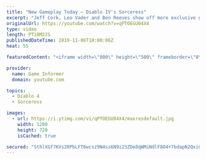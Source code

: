 ```yaml
---
title: "New Gameplay Today – Diablo IV's Sorceress"
excerpt: "Jeff Cork, Leo Vader and Ben Reeves show off more exclusive gameplay of Diablo IV, which can be viewed without commentary at ..."
originalUrl: https://youtube.com/watch?v=qPTOEGU04X4
type: video
length: PT10M22S
publishedDateTime: 2019-11-06T18:00:06Z
heat: 55

featuredContent: "<iframe width=\"800\" height=\"500\" frameborder=\"0\" src=\"https://www.youtube.com/embed/qPTOEGU04X4\" allow=\"accelerometer; autoplay; encrypted-media; gyroscope; picture-in-picture\" allowfullscreen></iframe>"

provider:
  name: Game Informer
  domain: youtube.com

topics:
  - Diablo 4
  - Sorceress

images:
  - url: https://i.ytimg.com/vi/qPTOEGU04X4/maxresdefault.jpg
    width: 1280
    height: 720
    isCached: true

secured: "SthlXGf7KVs2RPbLFT6wcsz9N4ss6N9i23ZDe8qWMiNdlF8O4+7bdapN2QxiGVElTSKRKvA2xyT+imK/rOJjZvIC6jhcdI99Q+EbzLvuV8Ni/ZlXV+KMR5hXOWkt1HFsBMxskegG7it9zp6/DR1P2LAn0bTzrAZiqPqAmuhm3veEqbP8wXcY0uhC2iH13vKXK3xDWNWt2DSHY6JH4hE8fXVjrvO1qRS0AcU85WaQcnARk3nR+rlDDjf78DqUmigpYX0PvFweiUaaRx6jMc6SRI7otGQa/L3bGyN8uGbOtSD+I9fdSB0RSwOCVKJt8p2lpwwJ8IfXQ4q9l4aLd0ZjzHQDw3ivOYLBXRGQUiS5DqvpvWpkIG+pRSZzd08QNiXyzp6gW/fDR+sIyJhA21dQuw5e2prMtM2pFwZmp3UdiwLZg41iIWDw/M+XvKpEIvY/;+3svXirVVoBs+SmVs5/jzw=="
---
```


